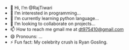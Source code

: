 - 👋 Hi, I’m @RajTiwari
- 👀 I’m interested in programming...
- 🌱 I’m currently learning python language...
- 💞️ I’m looking to collaborate on projects...
- 📫 How to reach me gmail me at dt975410@gmail.com
- 😄 Pronouns: ...
- ⚡ Fun fact: My celebrity crush is Ryan Gosling.

<!---
RajT007/RajT007 is a ✨ special ✨ repository because its `README.md` (this file) appears on your GitHub profile.
You can click the Preview link to take a look at your changes.
--->
